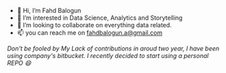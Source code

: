 - 👋 Hi, I’m Fahd Balogun
- 👀 I’m interested in Data Science, Analytics and Storytelling
- 💞️ I’m looking to collaborate on everything data related.
- 📫 you can reach me on fahdbalogun.a@gmail.com


<i>Don't be fooled by My Lack of contributions in aroud two year, I have been using company's bitbucket. I recently decided to start using a personal REPO 😄 </i>
<!---
fahdfortitude/fahdfortitude is a ✨ special ✨ repository because its `README.md` (this file) appears on your GitHub profile.
You can click the Preview link to take a look at your changes.
--->
